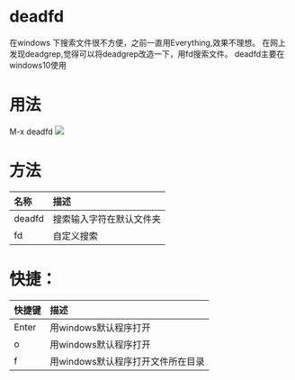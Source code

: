 # deadfd
在windows 下搜索文件很不方便，之前一直用Everything,效果不理想。
在网上发现deadgrep,觉得可以将deadgrep改造一下，用fd搜索文件。
deadfd主要在windows10使用
# 用法
M-x deadfd
<img src="./images/fd-screenshot.png">
# 方法
| 名称      | 描述            |
| :-------- | :----                    |
| deadfd    | 搜索输入字符在默认文件夹 |
| fd        | 自定义搜索               |
# 快捷：
| 快捷键    | 描述                              |
| :-------- | :----                             |
| Enter     | 用windows默认程序打开             |
| o         | 用windows默认程序打开             |
| f         | 用windows默认程序打开文件所在目录 |
